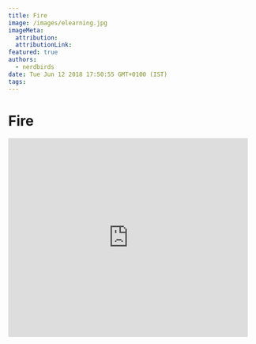 ```yaml
---
title: Fire
image: /images/elearning.jpg
imageMeta:
  attribution:
  attributionLink:
featured: true
authors:
  - nerdbirds
date: Tue Jun 12 2018 17:50:55 GMT+0100 (IST)
tags:
---
```

<h1>Fire</h1>

<iframe src="https://scratch.mit.edu/projects/409303332/embed" allowtransparency="true" width="485" height="402" frameborder="0" scrolling="no" allowfullscreen></iframe>